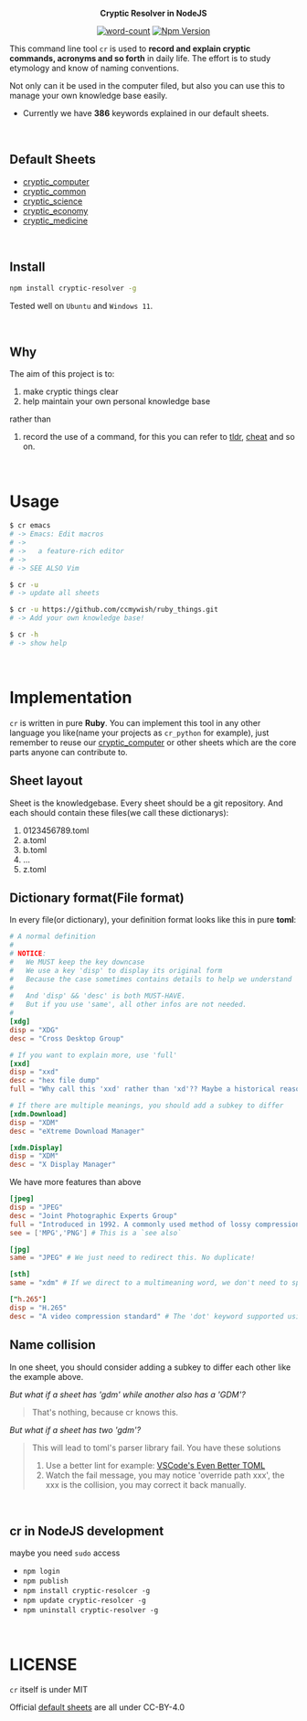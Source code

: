 <div align="center">

**Cryptic Resolver in NodeJS**


[![word-count](https://img.shields.io/badge/Keywords%20Inlcuded-386-brightgreen)](#default-sheets)
[![Npm Version](https://badge.fury.io/js/cryptic-resolver.svg)](https://npmjs.com/package/cryptic-resolver) 

</div>

This command line tool `cr` is used to **record and explain cryptic commands, acronyms and so forth** in daily life.
The effort is to study etymology and know of naming conventions.

Not only can it be used in the computer filed, but also you can use this to manage your own knowledge base easily.

- Currently we have **386** keywords explained in our default sheets.

<br>


<a name="default-sheets"></a> 
## Default Sheets

- [cryptic_computer]
- [cryptic_common]
- [cryptic_science]
- [cryptic_economy]
- [cryptic_medicine]

<br>


## Install

```bash
npm install cryptic-resolver -g
```

Tested well on `Ubuntu` and `Windows 11`.

<br>

## Why

The aim of this project is to:

1. make cryptic things clear
2. help maintain your own personal knowledge base

rather than

1. record the use of a command, for this you can refer to [tldr], [cheat] and so on. 

<br>

# Usage

```bash
$ cr emacs
# -> Emacs: Edit macros
# ->
# ->   a feature-rich editor
# ->
# -> SEE ALSO Vim 

$ cr -u 
# -> update all sheets

$ cr -u https://github.com/ccmywish/ruby_things.git
# -> Add your own knowledge base! 

$ cr -h
# -> show help
```


<br>

# Implementation

`cr` is written in pure **Ruby**. You can implement this tool in any other language you like(name your projects as `cr_python` for example), just remember to reuse our [cryptic_computer] or other sheets which are the core parts anyone can contribute to.

## Sheet layout

Sheet is the knowledgebase. Every sheet should be a git repository. And each should contain these files(we call these dictionarys):

1. 0123456789.toml
2. a.toml
3. b.toml
3. ...
4. z.toml

## Dictionary format(File format)

In every file(or dictionary), your definition format looks like this in pure **toml**:
```toml
# A normal definition
#
# NOTICE: 
#   We MUST keep the key downcase
#   We use a key 'disp' to display its original form 
#   Because the case sometimes contains details to help we understand
#
#   And 'disp' && 'desc' is both MUST-HAVE. 
#   But if you use 'same', all other infos are not needed.   
#
[xdg]
disp = "XDG"
desc = "Cross Desktop Group"

# If you want to explain more, use 'full'
[xxd]
disp = "xxd"
desc = "hex file dump"
full = "Why call this 'xxd' rather than 'xd'?? Maybe a historical reason"

# If there are multiple meanings, you should add a subkey to differ
[xdm.Download]
disp = "XDM"
desc = "eXtreme Download Manager"

[xdm.Display]
disp = "XDM"
desc = "X Display Manager"
```

We have more features than above
```toml
[jpeg]
disp = "JPEG"
desc = "Joint Photographic Experts Group"
full = "Introduced in 1992. A commonly used method of lossy compression for digital images"
see = ['MPG','PNG'] # This is a `see also`

[jpg]
same = "JPEG" # We just need to redirect this. No duplicate!

[sth]
same = "xdm" # If we direct to a multimeaning word, we don't need to specify its category(subkey).

["h.265"]
disp = "H.265"
desc = "A video compression standard" # The 'dot' keyword supported using quoted strings

```

## Name collision

In one sheet, you should consider adding a subkey to differ each other like the example above.

*But what if a sheet has 'gdm' while another also has a 'GDM'?*

> That's nothing, because cr knows this.

*But what if a sheet has two 'gdm'?* 

> This will lead to toml's parser library fail. You have these solutions
> 1. Use a better lint for example: [VSCode's Even Better TOML](https://github.com/tamasfe/taplo)
> 2. Watch the fail message, you may notice 'override path xxx', the xxx is the collision, you may correct it back manually.


<br>

## cr in NodeJS development

maybe you need `sudo` access

- `npm login`
- `npm publish`
- `npm install cryptic-resolcer -g`
- `npm update cryptic-resolcer -g`
- `npm uninstall cryptic-resolver -g`


<br>

# LICENSE
`cr` itself is under MIT

Official [default sheets](#default-sheets) are all under CC-BY-4.0


[cryptic_computer]: https://github.com/cryptic-resolver/cryptic_computer
[cryptic_common]: https://github.com/cryptic-resolver/cryptic_common
[cryptic_science]: https://github.com/cryptic-resolver/cryptic_science
[cryptic_economy]: https://github.com/cryptic-resolver/cryptic_economy
[cryptic_medicine]: https://github.com/cryptic-resolver/cryptic_medicine
[tldr]: https://github.com/tldr-pages/tldr
[cheat]: https://github.com/cheat/cheat

